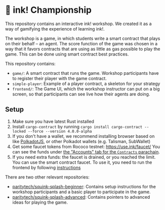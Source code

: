# 🦑 ink! Championship

This repository contains an interactive ink! workshop. 
We created it as a way of gamifying the experience of learning ink!.

The workshop is a game, in which students write a smart contract
that plays on their behalf – an agent.
The score function of the game was chosen in a way that it favors
contracts that are using as little as gas possible to play the game.
This can be done using smart contract best practices.

This repository contains:

* `game/`: A smart contract that runs the game. Workshop participants
  have to register their player with the game contract.
* `simple-player`: Example of a player contract, a skeleton for your strategy
* `frontend/`: The Game UI, which the workshop instructor can put
  on a big screen, so that participants can see live how their agents
  are doing.

## Setup
1. Make sure you have latest Rust installed
2. Install `cargo-contract` by running `cargo install cargo-contract --locked --force --version 4.0.0-alpha`
3. If you don't have a wallet, we recommend installing browser based on like [PolkadotJS](https://polkadot.js.org/extension/), 
or other Polkadot wallets (e.g. Talisman, SubWallet)
4. Get some faucet tokens from Rococo testnet: https://use.ink/faucet/
You can see the funds under
[the "Accounts" tab for the `Contracts` parachain](https://polkadot.js.org/apps/?rpc=wss%3A%2F%2Frococo-contracts-rpc.polkadot.io#/accounts).
5. If you need extra funds: the faucet is drained, or you reached the limit. You can use the smart contract faucet.
To use it, you need to run the frontend by following [instructions](/smart-faucet/README.md)


There are two other relevant repositories:

* [paritytech/squink-splash-beginner](https://github.com/paritytech/squink-splash-beginner):
  Contains setup instructions for the workshop participants and a
  basic player to participate in the game.
* [paritytech/squink-splash-advanced](https://github.com/paritytech/squink-splash-advanced):
  Contains pointers to advanced ideas for playing the game.
